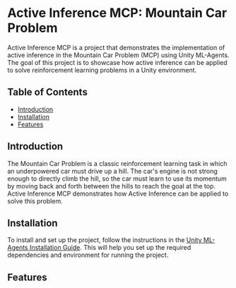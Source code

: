 # Active Inference MCP: Mountain Car Problem

Active Inference MCP is a project that demonstrates the implementation of active inference in the Mountain Car Problem (MCP) using Unity ML-Agents. The goal of this project is to showcase how active inference can be applied to solve reinforcement learning problems in a Unity environment.

## Table of Contents

- [Introduction](#introduction)
- [Installation](#installation)
- [Features](#features)

## Introduction

The Mountain Car Problem is a classic reinforcement learning task in which an underpowered car must drive up a hill. The car's engine is not strong enough to directly climb the hill, so the car must learn to use its momentum by moving back and forth between the hills to reach the goal at the top. Active Inference MCP demonstrates how Active Inference can be applied to solve this problem.

## Installation

To install and set up the project, follow the instructions in the [Unity ML-Agents Installation Guide](https://github.com/Unity-Technologies/ml-agents/blob/develop/docs/Installation.md). This will help you set up the required dependencies and environment for running the project.

## Features
